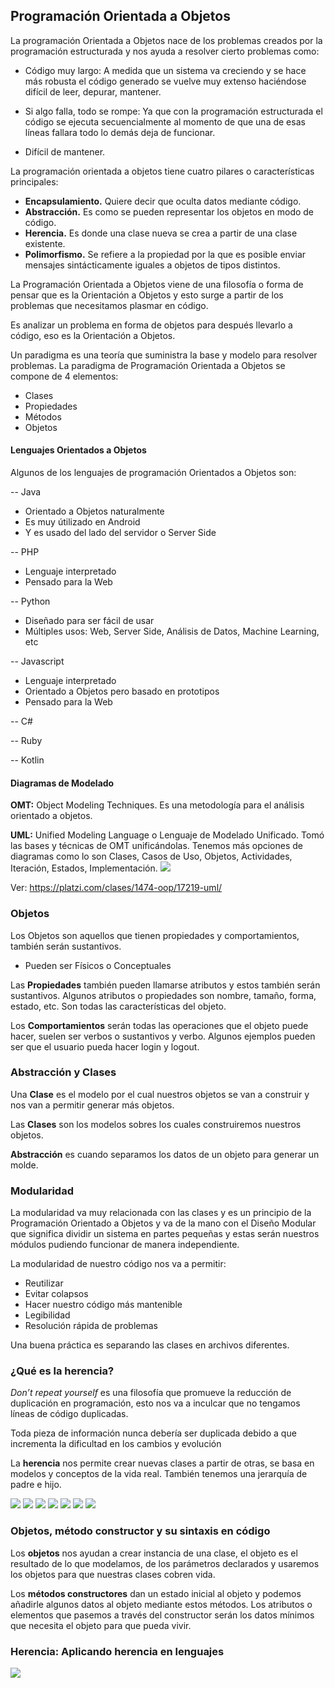 ## Programación Orientada a Objetos
La programación Orientada a Objetos nace de los problemas creados por la programación estructurada y nos ayuda a resolver cierto problemas como:

- Código muy largo: A medida que un sistema va creciendo y se hace más robusta el código generado se vuelve muy extenso haciéndose difícil de leer, depurar, mantener.

- Si algo falla, todo se rompe: Ya que con la programación estructurada el código se ejecuta secuencialmente al momento de que una de esas líneas fallara todo lo demás deja de funcionar.

- Difícil de mantener.

La programación orientada a objetos tiene cuatro pilares o características principales:
- **Encapsulamiento.** Quiere decir que oculta datos mediante código.
- **Abstracción.** Es como se pueden representar los objetos en modo de código.
- **Herencia.** Es donde una clase nueva se crea a partir de una clase existente.
- **Polimorfismo.** Se refiere a la propiedad por la que es posible enviar mensajes sintácticamente iguales a objetos de tipos distintos.

La Programación Orientada a Objetos viene de una filosofía o forma de pensar que es la Orientación a Objetos y esto surge a partir de los problemas que necesitamos plasmar en código.

Es analizar un problema en forma de objetos para después llevarlo a código, eso es la Orientación a Objetos.

Un paradigma es una teoría que suministra la base y modelo para resolver problemas. La paradigma de Programación Orientada a Objetos se compone de 4 elementos:

- Clases
- Propiedades
- Métodos
- Objetos

#### Lenguajes Orientados a Objetos

Algunos de los lenguajes de programación Orientados a Objetos son:

  -- Java
- Orientado a Objetos naturalmente
- Es muy útilizado en Android
- Y es usado del lado del servidor o Server Side

-- PHP
- Lenguaje interpretado
- Pensado para la Web

-- Python
- Diseñado para ser fácil de usar
- Múltiples usos: Web, Server Side, Análisis de Datos, Machine Learning, etc

-- Javascript
- Lenguaje interpretado
- Orientado a Objetos pero basado en prototipos
- Pensado para la Web

-- C#

-- Ruby

-- Kotlin

#### Diagramas de Modelado

**OMT:** Object Modeling Techniques. Es una metodología para el análisis orientado a objetos.

**UML:** Unified Modeling Language o Lenguaje de Modelado Unificado. Tomó las bases y técnicas de OMT unificándolas. Tenemos más opciones de diagramas como lo son Clases, Casos de Uso, Objetos, Actividades, Iteración, Estados, Implementación.
![](https://moqups.com/img/mqlps/images/uml-diagram-tool/Rectangle%2024%20copy%202.png)

Ver: https://platzi.com/clases/1474-oop/17219-uml/

### Objetos
Los Objetos son aquellos que tienen propiedades y comportamientos, también serán sustantivos.

- Pueden ser Físicos o Conceptuales

Las **Propiedades** también pueden llamarse atributos y estos también serán sustantivos. Algunos atributos o propiedades son nombre, tamaño, forma, estado, etc. Son todas las características del objeto.

Los **Comportamientos** serán todas las operaciones que el objeto puede hacer, suelen ser verbos o sustantivos y verbo. Algunos ejemplos pueden ser que el usuario pueda hacer login y logout.

### Abstracción y Clases
Una **Clase** es el modelo por el cual nuestros objetos se van a construir y nos van a permitir generar más objetos.

 Las **Clases** son los modelos sobres los cuales construiremos nuestros objetos.

**Abstracción** es cuando separamos los datos de un objeto para generar un molde.

### Modularidad

La modularidad va muy relacionada con las clases y es un principio de la Programación Orientado a Objetos y va de la mano con el Diseño Modular que significa dividir un sistema en partes pequeñas y estas serán nuestros módulos pudiendo funcionar de manera independiente.

La modularidad de nuestro código nos va a permitir:

- Reutilizar
- Evitar colapsos
- Hacer nuestro código más mantenible
- Legibilidad
- Resolución rápida de problemas

Una buena práctica es separando las clases en archivos diferentes.

### ¿Qué es la herencia?

*Don’t repeat yourself* es una filosofía que promueve la reducción de duplicación en programación, esto nos va a inculcar que no tengamos líneas de código duplicadas.

Toda pieza de información nunca debería ser duplicada debido a que incrementa la dificultad en los cambios y evolución

La **herencia** nos permite crear nuevas clases a partir de otras, se basa en modelos y conceptos de la vida real. También tenemos una jerarquía de padre e hijo.

![](https://static.platzi.com/media/public/uploads/analizando-uber-en-objetos_7648b008-b099-4b0c-a511-a8be36bcd240.png)
![](https://static.platzi.com/media/public/uploads/modelando-nuestros-objetos-uber-1_311f8882-9610-4198-aa89-3b86c2de62b2.png) 
![](https://static.platzi.com/media/public/uploads/modelando-nuestros-objetos-uber-2_02bc1a0c-3810-48e4-947a-d05d00e3c230.png) 
![](https://static.platzi.com/media/public/uploads/aplicando-herencia-a-nuestro-proyecto-uber2_5ba149e0-9792-4e82-9430-84a44b7c1060.png) 
![](https://static.platzi.com/media/public/uploads/aplicando-herencia-a-nuestro-proyecto-uber1_bf088c4f-9198-4a8b-b91a-abe62debf181.png) 
![](https://static.platzi.com/media/public/uploads/aplicando-herencia-a-nuestro-proyecto-uber3_5e853a21-7760-4fc9-9842-3c74d390c0ba.png) 
![](https://static.platzi.com/media/public/uploads/diagrama_10b7b328-fbde-4cc2-b758-0b31ec6f0260.jpg)

### Objetos, método constructor y su sintaxis en código

Los **objetos** nos ayudan a crear instancia de una clase, el objeto es el resultado de lo que modelamos, de los parámetros declarados y usaremos los objetos para que nuestras clases cobren vida.

Los **métodos constructores** dan un estado inicial al objeto y podemos añadirle algunos datos al objeto mediante estos métodos. Los atributos o elementos que pasemos a través del constructor serán los datos mínimos que necesita el objeto para que pueda vivir.


### Herencia: Aplicando herencia en lenguajes
![](https://i.ibb.co/DLTxQKQ/img1.png)

<!-- - Java y PHP: 

*Disclaimer:*
ArrayList solo permite un argumento, por ejemplo: 
```
ArrayList<String> myList;
```
En este caso se necesitan dos argumentos quedaría algo así
```
Map<String, Map<String, Integer>> typeCarAccepted; 
``` -->


